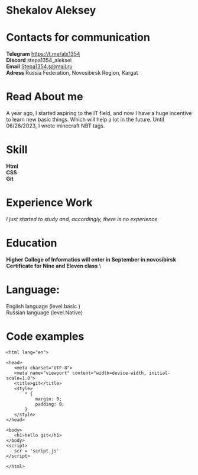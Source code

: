 # Shekalov Aleksey


# Contacts for communication
**Telegram** https://t.me/alx1354  \
**Discord**  stepa1354_aleksei  \
**Email**    Stepa1354.s@mail.ru  \
**Adress**   Russia Federation, Novosibirsk Region, Kargat  

# Read Аbout me
 A year ago, I started aspiring to the IT field, and now I have a huge incentive to learn new basic things. Which will help a lot in the future. Until 06/26/2023, I wrote minecraft NBT tags.  

# Skill
**Html** \
**CSS**  \
**Git**  
# Experience Work
*I just started to study and, accordingly, there is no experience*  

# Education
**Higher College of Informatics will enter in September in novosibirsk
Сertificate for Nine and Eleven class**  \

# Language:
English language (level.basic )  \
Russian language (level.Native)  
# Code examples
 ```<!DOCTYPE html>
<html lang="en">

<head>
    <meta charset="UTF-8">
    <meta name="viewport" content="width=device-width, initial-scale=1.0">
    <title>git</title>
    <style>
        * {
            margin: 0;
            padding: 0;
        }
    </style>
</head>

<body>
    <h1>hello git</h1>
</body>
<script>
    scr = 'script.js'
</script>

</html> 
